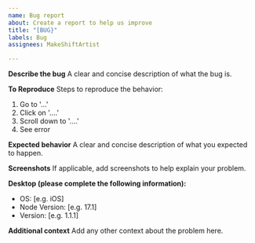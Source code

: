 ```yaml
---
name: Bug report
about: Create a report to help us improve
title: "[BUG}"
labels: Bug
assignees: MakeShiftArtist

---
```


**Describe the bug**
A clear and concise description of what the bug is.

**To Reproduce**
Steps to reproduce the behavior:
1. Go to '...'
2. Click on '....'
3. Scroll down to '....'
4. See error

**Expected behavior**
A clear and concise description of what you expected to happen.

**Screenshots**
If applicable, add screenshots to help explain your problem.

**Desktop (please complete the following information):**
 - OS: [e.g. iOS]
 - Node Version: [e.g. 17.1]
 - Version: [e.g. 1.1.1]

**Additional context**
Add any other context about the problem here.
